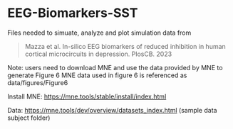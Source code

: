 # EEG-Biomarkers-SST

Files needed to simuate, analyze and plot simulation data from

> Mazza et al. In-silico EEG biomarkers of reduced inhibition in human cortical microcircuits in depression. PlosCB. 2023








Note: users need to download MNE and use the data provided by MNE to generate Figure 6 
MNE data used in figure 6 is referenced as data/figures/Figure6

Install MNE: https://mne.tools/stable/install/index.html

Data: https://mne.tools/dev/overview/datasets_index.html (sample data subject folder)
